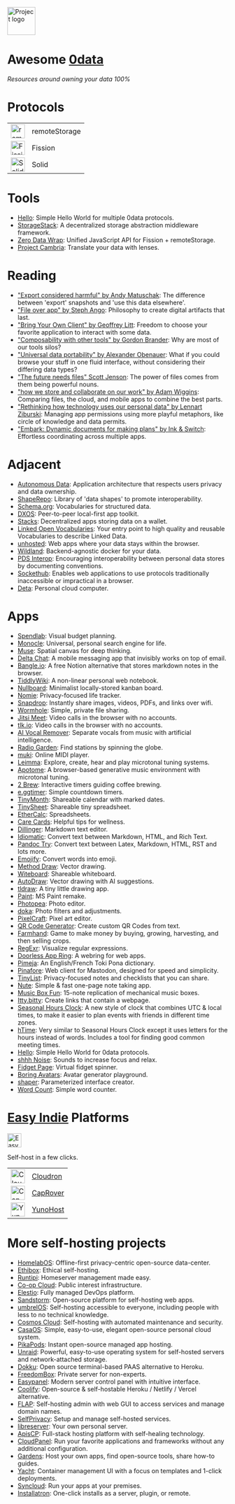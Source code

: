 <a href="https://0data.app"><img alt="Project logo" src="https://static.rosano.ca/0data/identity-mono.svg" width="64" /></a>

# Awesome [0data](https://0data.app)

_Resources around owning your data 100%_

# Protocols

<table>
  <tr>
    <td>
      <a href="https://remotestorage.io">
        <img title="remoteStorage" src="https://remotestorage.io/img/icon.svg" height="32" />
      </a>
    </td>
    <td>
      remoteStorage
    </td>        
  </tr>
  <tr>
    <td>
      <a href="https://fission.codes">
        <img title="Fission" src="https://static.rosano.ca/0data/fission.svg" height="32" />
      </a>
    </td>
    <td>
      Fission
    </td>        
  </tr>
  <tr>
    <td>
      <a href="https://solidproject.org">
        <img title="Solid" src="https://solidproject.org/assets/img/solid-emblem.svg" height="32" />
      </a>
    </td>
    <td>
      Solid
    </td>        
  </tr>
</table>

# Tools
- [Hello](https://hello.0data.app): Simple Hello World for multiple 0data protocols.
- [StorageStack](https://github.com/jorishermans/storagestack): A decentralized storage abstraction middleware framework.
- [Zero Data Wrap](https://github.com/0dataapp/0datawrap): Unified JavaScript API for Fission + remoteStorage.
- [Project Cambria](https://www.inkandswitch.com/cambria.html): Translate your data with lenses.

# Reading
- ["Export considered harmful" by Andy Matuschak](https://twitter.com/andy_matuschak/status/1452438176996347907): The difference between 'export' snapshots and 'use this data elsewhere'.
- ["File over app" by Steph Ango](https://stephango.com/file-over-app): Philosophy to create digital artifacts that last.
- ["Bring Your Own Client" by Geoffrey Litt](https://www.geoffreylitt.com/2021/03/05/bring-your-own-client.html): Freedom to choose your favorite application to interact with some data.
- ["Composability with other tools" by Gordon Brander](https://subconscious.substack.com/p/composability-with-other-tools): Why are most of our tools silos?
- ["Universal data portability" by Alexander Obenauer](https://alexanderobenauer.com/labnotes/002/): What if you could browse your stuff in one fluid interface, without considering their differing data types?
- ["The future needs files" Scott Jenson](https://jenson.org/files/): The power of files comes from them being powerful nouns.
- ["how we store and collaborate on our work" by Adam Wiggins](https://adamwiggins.com/making-computers-better/storage): Comparing files, the cloud, and mobile apps to combine the best parts.
- ["Rethinking how technology uses our personal data" by Lennart Ziburski](https://thecloudfall.com): Managing app permissions using more playful metaphors, like circle of knowledge and data permits.
- ["Embark: Dynamic documents for making plans" by Ink & Switch](https://www.inkandswitch.com/embark/): Effortless coordinating across multiple apps.

# Adjacent
- [Autonomous Data](https://autonomous-data.noeldemartin.com): Application architecture that respects users privacy and data ownership.
- [ShapeRepo](https://shaperepo.com): Library of 'data shapes' to promote interoperability.
- [Schema.org](https://schema.org): Vocabularies for structured data.
- [DXOS](https://dxos.org): Peer-to-peer local-first app toolkit.
- [Stacks](https://www.stacks.co/explore/discover-apps): Decentralized apps storing data on a wallet.
- [Linked Open Vocabularies](https://lov.linkeddata.es/dataset/lov/): Your entry point to high quality and reusable Vocabularies to describe Linked Data.
- [unhosted](http://unhosted.org): Web apps where your data stays within the browser.
- [Wildland](https://wildland.io): Backend-agnostic docker for your data.
- [PDS Interop](https://pdsinterop.org/conventions/overview/): Encouraging interoperability between personal data stores by documenting conventions.
- [Sockethub](http://sockethub.org): Enables web applications to use protocols traditionally inaccessible or impractical in a browser.
- [Deta](https://deta.sh): Personal cloud computer.

# Apps
- [Spendlab](https://www.spendlab.org): Visual budget planning.
- [Monocle](https://monocle.surge.sh): Universal, personal search engine for life.
- [Muse](https://museapp.com): Spatial canvas for deep thinking.
- [Delta Chat](https://delta.chat): A mobile messaging app that invisibly works on top of email.
- [Bangle.io](https://bangle.io): A free Notion alternative that stores markdown notes in the browser.
- [TiddlyWiki](http://www.tiddlywiki.com/): A non-linear personal web notebook.
- [Nullboard](https://nullboard.io/preview): Minimalist locally-stored kanban board.
- [Nomie](https://nomie.app): Privacy-focused life tracker.
- [Snapdrop](https://snapdrop.net): Instantly share images, videos, PDFs, and links over wifi.
- [Wormhole](https://wormhole.app): Simple, private file sharing.
- [Jitsi Meet](https://meet.jit.si): Video calls in the browser with no accounts.
- [tlk.io](https://tlk.io): Video calls in the browser with no accounts.
- [AI Vocal Remover](https://vocalremover.org): Separate vocals from music with artificial intelligence.
- [Radio Garden](http://radio.garden): Find stations by spinning the globe.
- [muki](https://muki.io): Online MIDI player.
- [Leimma](https://isartum.net/leimma): Explore, create, hear and play microtonal tuning systems.
- [Apotome](https://isartum.net/apotome): A browser-based generative music environment with microtonal tuning.
- [2 Brew](https://2brew.github.io): Interactive timers guiding coffee brewing.
- [e.ggtimer](https://e.ggtimer.com): Simple countdown timers.
- [TinyMonth](https://tinymonth.com): Shareable calendar with marked dates.
- [TinySheet](https://tinysheet.com): Shareable tiny spreadsheet.
- [EtherCalc](https://ethercalc.net): Spreadsheets.
- [Care Cards](https://carecards.io/info): Helpful tips for wellness.
- [Dillinger](https://dillinger.io): Markdown text editor.
- [Idiomatic](https://idiomatic.rosano.ca): Convert text between Markdown, HTML, and Rich Text.
- [Pandoc Try](https://pandoc.org/try): Convert text between Latex, Markdown, HTML, RST and lots more.
- [Emojify](https://madelinemiller.dev/apps/emojify/): Convert words into emoji.
- [Method Draw](https://editor.method.ac): Vector drawing.
- [Witeboard](https://witeboard.com): Shareable whiteboard.
- [AutoDraw](https://www.autodraw.com): Vector drawing with AI suggestions.
- [tldraw](https://www.tldraw.com): A tiny little drawing app.
- [Paint](https://jspaint.app): MS Paint remake.
- [Photopea](https://www.photopea.com): Photo editor.
- [doka](https://doka.photo): Photo filters and adjustments.
- [PixelCraft](https://pixelcraft.web.app): Pixel art editor.
- [QR Code Generator](https://qr-code-generator.now.sh): Create custom QR Codes from text.
- [Farmhand](https://jeremyckahn.github.io/farmhand): Game to make money by buying, growing, harvesting, and then selling crops.
- [RegExr](https://regexr.com): Visualize regular expressions.
- [Doorless App Ring](https://ring.0data.app): A webring for web apps.
- [Pimeja](https://pimeja.lectronice.com): An English/French Toki Pona dictionary.
- [Pinafore](https://pinafore.social): Web client for Mastodon, designed for speed and simplicity.
- [TinyList](https://tinylist.app): Privacy-focused notes and checklists that you can share.
- [Nute](https://nute.app): Simple & fast one-page note taking app.
- [Music Box Fun](https://musicboxfun.com): 15-note replication of mechanical music boxes.
- [Itty.bitty](http://about.bitty.site): Create links that contain a webpage.
- [Seasonal Hours Clock](https://seasonal-hours-clock.netlify.app/): A new style of clock that combines UTC & local times, to make it easier to plan events with friends in different time zones.
- [hTime](https://thehtime.com): Very similar to Seasonal Hours Clock except it uses letters for the hours instead of words.  Includes a tool for finding good common meeting times.
- [Hello](https://hello.0data.app): Simple Hello World for 0data protocols.
- [shhh Noise](https://www.shhhnoise.com): Sounds to increase focus and relax.
- [Fidget Page](https://www.fidgetpage.com): Virtual fidget spinner.
- [Boring Avatars](https://boringavatars.com): Avatar generator playground.
- [shaper](https://hihayk.github.io/shaper): Parameterized interface creator.
- [Word Count](https://wordcount.com): Simple word counter.

# [Easy Indie](https://easyindie.app) Platforms

<a href="https://easyindie.app"><img alt="Easy Indie logo" src="https://static.rosano.ca/easyindieapp/identity-green-background.svg" width="32" /></a>

Self-host in a few clicks.

<table>
  <tr>
    <td>
      <img title="Cloudron" src="https://www.cloudron.io/img/logo.svg" height="32" />
    </td>
    <td>
      <a href="https://www.cloudron.io">Cloudron</a>
    </td>        
  </tr>
  <tr>
    <td>
      <img title="CapRover" src="https://caprover.com/img/logo.png" height="32" />
    </td>
    <td>
      <a href="https://caprover.com">CapRover</a>
    </td>        
  </tr>
  <tr>
    <td>
      <img title="YunoHost" src="https://static.rosano.ca/easyindieapp/yunohost.svg" height="32" />
    </td>
    <td>
      <a href="https://yunohost.org">YunoHost</a>
    </td>        
  </tr>
</table>

# More self-hosting projects
- [HomelabOS](https://homelabos.com): Offline-first privacy-centric open-source data-center.
- [Ethibox](https://ethibox.fr): Ethical self-hosting.
- [Runtipi](https://runtipi.io): Homeserver management made easy.
- [Co-op Cloud](https://coopcloud.tech): Public interest infrastructure.
- [Elestio](https://elest.io): Fully managed DevOps platform.
- [Sandstorm](https://sandstorm.io): Open-source platform for self-hosting web apps.
- [umbrelOS](https://umbrel.com/umbrelos): Self-hosting accessible to everyone, including people with less to no technical knowledge.
- [Cosmos Cloud](https://cosmos-cloud.io): Self-hosting with automated maintenance and security.
- [CasaOS](https://casaos.io): Simple, easy-to-use, elegant open-source personal cloud system.
- [PikaPods](https://www.pikapods.com): Instant open-source managed app hosting.
- [Unraid](https://unraid.net): Powerful, easy-to-use operating system for self-hosted servers and network-attached storage.
- [Dokku](https://dokku.com): Open source terminal-based PAAS alternative to Heroku.
- [FreedomBox](https://freedombox.org): Private server for non-experts.
- [Easypanel](https://easypanel.io): Modern server control panel with intuitive interface.
- [Coolify](https://coolify.io): Open-source & self-hostable Heroku / Netlify / Vercel alternative.
- [FLAP](https://gitlab.com/flap-box/flap): Self-hosting admin with web GUI to access services and manage domain names.
- [SelfPrivacy](https://selfprivacy.org): Setup and manage self-hosted services.
- [libreserver](https://libreserver.org): Your own personal server.
- [ApisCP](https://apiscp.com): Full-stack hosting platform with self-healing technology.
- [CloudPanel](https://www.cloudpanel.io): Run your favorite applications and frameworks without any additional configuration.
- [Gardens](https://www.joingardens.com): Host your own apps, find open-source tools, share how-to guides.
- [Yacht](https://yacht.sh): Container management UI with a focus on templates and 1-click deployments.
- [Syncloud](https://syncloud.org): Run your apps at your premises.
- [Installatron](https://installatron.com): One-click installs as a server, plugin, or remote.
